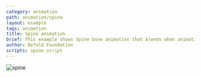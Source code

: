 ```yaml
---
category: animation
path: animation/spine
layout: example
tags: animation
title: Spine animation
brief: This example shows Spine bone animation that blends when animation switches.
author: Defold Foundation
scripts: spine.script
---
```


![spine](spine.png)